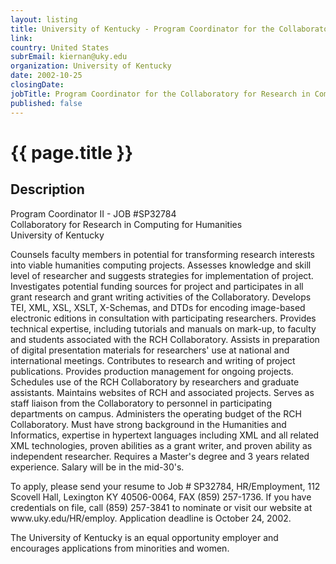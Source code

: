 ```yaml
---
layout: listing
title: University of Kentucky - Program Coordinator for the Collaboratory for Research in Computing for Humanities
link:
country: United States
subrEmail: kiernan@uky.edu
organization: University of Kentucky 
date: 2002-10-25
closingDate: 
jobTitle: Program Coordinator for the Collaboratory for Research in Computing for Humanities
published: false
---
```



# {{ page.title }}

## Description


<p>
Program Coordinator II - JOB #SP32784</br>
Collaboratory for Research in Computing for Humanities</br>
University of Kentucky</p>

<p>Counsels faculty members in potential for transforming research interests into viable humanities computing projects. Assesses knowledge and skill level of researcher and suggests strategies for implementation of project.  Investigates potential funding sources for project and participates in all grant research and grant writing activities of the Collaboratory. Develops TEI, XML, XSL, XSLT, X-Schemas, and DTDs for encoding image-based electronic editions in consultation with participating researchers. Provides technical expertise, including tutorials and manuals on mark-up, to faculty and students associated with the RCH Collaboratory. Assists in preparation of digital presentation materials for researchers' use at national and international meetings. Contributes to research and writing of project publications. Provides production management for ongoing projects. Schedules use of the RCH Collaboratory by researchers and graduate assistants.  Maintains websites of RCH and associated projects. Serves as staff liaison from the Collaboratory to personnel in participating departments on campus.  Administers the operating budget of the RCH Collaboratory.  Must have strong background in the Humanities and Informatics, expertise in hypertext languages including XML and all related XML technologies, proven abilities as a grant writer, and proven ability as independent researcher.  Requires a Master's degree and 3 years related experience.  Salary will be in the mid-30's.</p>

<p>To apply, please send your resume to Job # SP32784, HR/Employment, 112
Scovell Hall, Lexington KY  40506-0064, FAX (859) 257-1736.  If you have
credentials on file, call (859) 257-3841 to nominate or visit our website at www.uky.edu/HR/employ.  Application deadline is October 24, 2002.</p>

<p>The University of Kentucky is an equal opportunity employer and encourages applications from minorities and women.</p>
